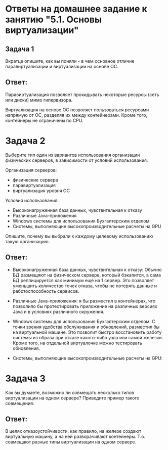 # Ответы на домашнее задание к занятию "5.1. Основы виртуализации"

## Задача 1
Вкратце опишите, как вы поняли - в чем основное отличие паравиртуализации и виртуализации на основе ОС.

## Ответ:
Паравиртуализация позволяет прокидывать некоторые ресурсы (сеть или диски) мимо гипервизора.

Виртуализация на основе ОС позволяет пользоваться ресурсами напрямую от ОС, разделяя их между контейнерами.
Кроме того, контейнеры не ограничены по CPU.


# Задача 2

Выберите тип один из вариантов использования организации физических серверов, в зависимости от условий использования.

Организация серверов:
- физические сервера
- паравиртуализация
- виртуализация уровня ОС

Условия использования:
- Высоконагруженная база данных, чувствительная к отказу
- Различные Java-приложения
- Windows системы для использования Бухгалтерским отделом
- Системы, выполняющие высокопроизводительные расчеты на GPU

Опишите, почему вы выбрали к каждому целевому использованию такую организацию.

## Ответ:
- Высоконагруженная база данных, чувствительная к отказу: Обычно БД размещяют на физическом сервере, который бэкапится, а сама БД реплицируется как минимум ещё на 1 сервер.
Это позволяет уменьшить количество точек отказа, чтобы не потерять данные и работоспособность сервисов.

- Различные Java-приложения: я бы разместил в контейнерах, что позволило бы протестировать приложение на различных версиях Java и в условиях различного окружения.

- Windows системы для использования Бухгалтерским отделом: С точки зрения удобства обслуживания и обновлений, разместил бы на виртуальной машине. Это позволит быстро восстановить работу системы из образа при отказе какого-либо узла или самой железки. Кроме того, на отдельной виртуалочке можно тестировать обновления.

- Системы, выполняющие высокопроизводительные расчеты на GPU: 


# Задача 3

Как вы думаете, возможно ли совмещать несколько типов виртуализации на одном сервере? Приведите пример такого совмещения.

## Ответ:
В целях отказоустойчивости, как правило, на железе создают виртуальную машину, а на ней разворачивают контейнеры.
Т.о. совмещают разные типы виртуализации на одном сервере.
